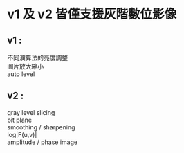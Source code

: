 # v1 及 v2 皆僅支援灰階數位影像  

## v1 :  
不同演算法的亮度調整  
圖片放大縮小  
auto level  
  
## v2 :  
gray level slicing  
bit plane  
smoothing / sharpening  
log|F(u,v)|  
amplitude / phase image
